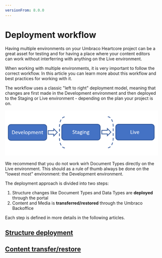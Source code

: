 ```yaml
---
versionFrom: 8.0.0
---
```


# Deployment workflow

Having multiple environments on your Umbraco Heartcore project can be a great asset for testing and for having a place where your content editors can work without interferring with anything on the Live environment.

When working with multiple environments, it is very important to follow the correct workflow. In this article you can learn more about this workflow and best practices for working with it.

The workflow uses a classic "left to right" deployment model, meaning that changes are first made in the Development environment and then deployed to the Staging or Live environment - depending on the plan your project is on.

![Left-to-right deployment model](images/left-to-right.png)

We recommend that you do not work wirh Document Types directly on the Live environment. This should as a rule of thumb always be done on the "lowest most" environment: the Development environment.

The deployment approach is divided into two steps: 

1. Structure changes like Document Types and Data Types are **deployed** through the portal
2. Content and Media is **transferred/restored** through the Umbraco Backoffice

Each step is defined in more details in the following articles.

## [Structure deployment](Structure-deployment)

## [Content transfer/restore](Content-transfer)